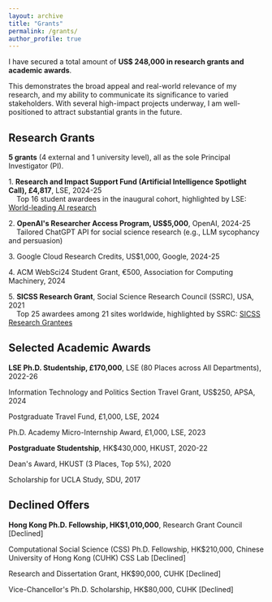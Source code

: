 ```yaml
---
layout: archive
title: "Grants"
permalink: /grants/
author_profile: true
---
```


I have secured a total amount of **US$ 248,000 in research grants and academic awards**. 

This demonstrates the broad appeal and real-world relevance of my research, and my ability to communicate its significance to varied stakeholders. With several high-impact projects underway, I am well-positioned to attract substantial grants in the future.

## Research Grants
**5 grants** (4 external and 1 university level), all as the sole Principal Investigator (PI).

1\. **Research and Impact Support Fund (Artificial Intelligence Spotlight Call), £4,817**, LSE, 2024-25  
&nbsp;&nbsp;&nbsp;&nbsp;Top 16 student awardees in the inaugural cohort, highlighted by LSE: [World-leading AI research](https://www.lse.ac.uk/DSI/AI/risf-projects)

2\. **OpenAI's Researcher Access Program, US$5,000**, OpenAI, 2024-25  
&nbsp;&nbsp;&nbsp;&nbsp;Tailored ChatGPT API for social science research (e.g., LLM sycophancy and persuasion)

3\. Google Cloud Research Credits, US$1,000, Google, 2024-25

4\. ACM WebSci24 Student Grant, €500, Association for Computing Machinery, 2024

5\. **SICSS Research Grant**, Social Science Research Council (SSRC), USA, 2021  
&nbsp;&nbsp;&nbsp;&nbsp;Top 25 awardees among 21 sites worldwide, highlighted by SSRC: [SICSS Research Grantees](https://www.ssrc.org/programs/digital-culture/the-summer-institutes-in-computational-social-science/sicss-research-grantees/)

## Selected Academic Awards

**LSE Ph.D. Studentship, £170,000**, LSE (80 Places across All Departments), 2022-26

Information Technology and Politics Section Travel Grant, US$250, APSA, 2024

Postgraduate Travel Fund, £1,000, LSE, 2024

Ph.D. Academy Micro-Internship Award, £1,000, LSE, 2023

**Postgraduate Studentship**, HK$430,000, HKUST, 2020-22

Dean's Award, HKUST (3 Places, Top 5%), 2020

Scholarship for UCLA Study, SDU, 2017

## Declined Offers

**Hong Kong Ph.D. Fellowship, HK$1,010,000**, Research Grant Council [Declined]

Computational Social Science (CSS) Ph.D. Fellowship, HK$210,000, Chinese University of Hong Kong (CUHK) CSS Lab [Declined]

Research and Dissertation Grant, HK$90,000, CUHK [Declined]

Vice-Chancellor's Ph.D. Scholarship, HK$80,000, CUHK [Declined]
